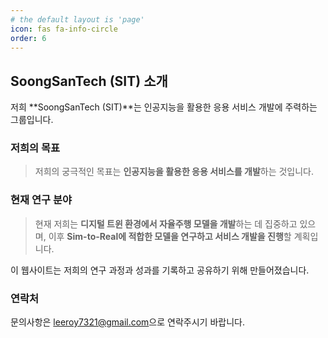 ```yaml
---
# the default layout is 'page'
icon: fas fa-info-circle
order: 6
---
```


## SoongSanTech (SIT) 소개

저희 **SoongSanTech (SIT)**는 인공지능을 활용한 응용 서비스 개발에 주력하는 그룹입니다.

### 저희의 목표
> 저희의 궁극적인 목표는 **인공지능을 활용한 응용 서비스를 개발**하는 것입니다.

### 현재 연구 분야
> 현재 저희는 **디지털 트윈 환경에서 자율주행 모델을 개발**하는 데 집중하고 있으며, 이후 **Sim-to-Real에 적합한 모델을 연구하고 서비스 개발을 진행**할 계획입니다.

이 웹사이트는 저희의 연구 과정과 성과를 기록하고 공유하기 위해 만들어졌습니다.

### 연락처
문의사항은 [leeroy7321@gmail.com](mailto:leeroy7321@gmail.com)으로 연락주시기 바랍니다.
